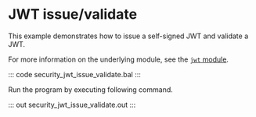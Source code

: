 # JWT issue/validate

This example demonstrates how to issue a self-signed JWT and validate a JWT.

For more information on the underlying module, see the [`jwt` module](https://docs.central.ballerina.io/ballerina/jwt/latest/).

::: code security_jwt_issue_validate.bal :::

Run the program by executing following command.

::: out security_jwt_issue_validate.out :::
